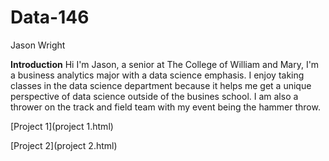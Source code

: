 # Data-146

Jason Wright 

**Introduction**
Hi I'm Jason, a senior at The College of William and Mary, I'm a business analytics major with a data science emphasis. I enjoy taking classes 
in the data science department because it helps me get a unique perspective of data science outside of the busines school. I am also a thrower on the track and field 
team with my event being the hammer throw.

[Project 1](project 1.html)

[Project 2](project 2.html)
